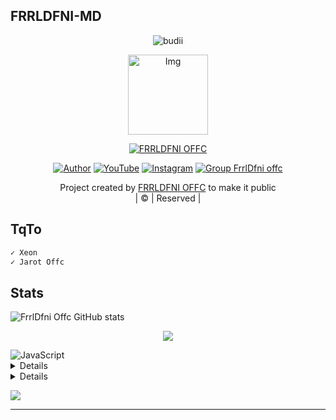 ## FRRLDFNI-MD
<p align="center">

  <img src="http://readme-typing-svg.herokuapp.com?color=%230B80F7&center=true&vCenter=true&multiline=false&lines=WELCOME;My+name+is+FRRLDFNI-OFFC;IKUTIN-SOSIALMEDIA+SAYA!!;JANGAN+LUPA+JOIN+GROUP%2C++Bwang+%3A);jangan+lupa+kasih+start+!" alt="budii">

</p>
<div align="center">
  <p align="center">
<img src="https://telegra.ph/file/3cdbf6abeb2159ae1820e.jpg" alt="Img" width="128" height="128"/>
</p>
 <p align="center">
<a href="#"><img title="FRRLDFNI OFFC" src="https://img.shields.io/badge/FRRLDFNI%20OFFC-red?colorA=%23ff0000&colorB=%23017e40&style=for-the-badge"></a>
</p>
  <p align="center">
<a href="https://wa.me/6282298463886"><img title="Author" src="https://img.shields.io/badge/Author-FRRLDFNI OFFC/JulieMwol?color=blue&style=for-the-badge&logo=whatsapp"></a>
<a href="//youtube.com/@FXDMODZ-X7"><img title="YouTube" src="https://img.shields.io/badge/YouTube-FrrlDfni Offc/JulieMwol?color=blue&style=for-the-badge&logo=Youtube"></a>
<a href="https://instagram.com/farrelauliairfealdo_"><img title="Instagram" src="https://img.shields.io/badge/Instagram-FrrlDfni Offc/JulieMwol?color=blue&style=for-the-badge&logo=Instagram"></a>
<a href="https://chat.whatsapp.com/Eo90ylasFbTEUKes1Ylyxh"><img title="Group FrrlDfni offc" src="https://img.shields.io/badge/Group-Jarot Offc/JulieMwol?color=blue&style=for-the-badge&logo=WhatsApp"></a>
</p>
</div>
<p align="center">
Project created by <a href="https://github.com/FrrlDfni">FRRLDFNI OFFC</a> to make it public
    <br>
       | © |
        Reserved |
    <br> 
</p>

## TqTo

 ```bash 
✓ Xeon
✓ Jarot Offc

```

## Stats

![FrrlDfni Offc GitHub stats](https://github-readme-stats.vercel.app/api?username=FrrlDfni&show_icons=true&theme=radical)

<p align="center"><a href="https://github.com/Kangsad01"><img src="https://github-readme-stats.vercel.app/api/top-langs/?username=FrrlDfni&theme=radical&layout=compact"></a></p>

<img alt="JavaScript" src="https://img.shields.io/badge/javascript%20-%23323330.svg?&style=for-the-badge&logo=javascript&logoColor=%23F7DF1E"/>


<details>

    <summary>&#127942 <b>GitHub Awards</b></summary><br/>

![Github Trophy](https://github-profile-trophy.vercel.app/?username=FrrlDfni)

</details>

<details>

    <summary>&#127942 <b>GitHub Activity</b></summary><br/>

![Metrics](https://metrics.lecoq.io/Alpiii22?template=classic&repositories.forks=true&languages=1&languages.colors=github&languages.threshold=0%25&config.timezone=Asia%2Fpasuruan)

</details> 

![](https://visitor-badge.glitch.me/badge?page_id=FrrlDfni)


---
